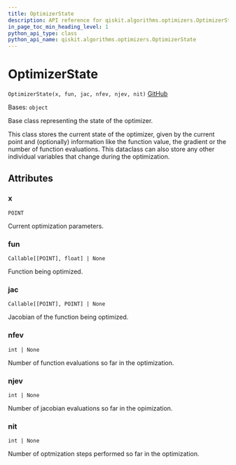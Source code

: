 ```yaml
---
title: OptimizerState
description: API reference for qiskit.algorithms.optimizers.OptimizerState
in_page_toc_min_heading_level: 1
python_api_type: class
python_api_name: qiskit.algorithms.optimizers.OptimizerState
---
```


# OptimizerState

<span id="qiskit.algorithms.optimizers.OptimizerState" />

`OptimizerState(x, fun, jac, nfev, njev, nit)` [GitHub](https://github.com/qiskit/qiskit/tree/stable/0.24/qiskit/algorithms/optimizers/steppable_optimizer.py "view source code")

Bases: `object`

Base class representing the state of the optimizer.

This class stores the current state of the optimizer, given by the current point and (optionally) information like the function value, the gradient or the number of function evaluations. This dataclass can also store any other individual variables that change during the optimization.

## Attributes

<span id="qiskit.algorithms.optimizers.OptimizerState.x" />

### x

`POINT`

Current optimization parameters.

<span id="qiskit.algorithms.optimizers.OptimizerState.fun" />

### fun

`Callable[[POINT], float] | None`

Function being optimized.

<span id="qiskit.algorithms.optimizers.OptimizerState.jac" />

### jac

`Callable[[POINT], POINT] | None`

Jacobian of the function being optimized.

<span id="qiskit.algorithms.optimizers.OptimizerState.nfev" />

### nfev

`int | None`

Number of function evaluations so far in the optimization.

<span id="qiskit.algorithms.optimizers.OptimizerState.njev" />

### njev

`int | None`

Number of jacobian evaluations so far in the opimization.

<span id="qiskit.algorithms.optimizers.OptimizerState.nit" />

### nit

`int | None`

Number of optmization steps performed so far in the optimization.

